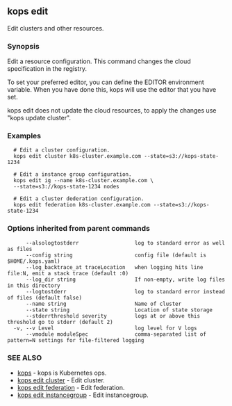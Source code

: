 ## kops edit

Edit clusters and other resources.

### Synopsis


Edit a resource configuration. This command changes the cloud specification in the registry. 

  To set your preferred editor, you can define the EDITOR environment variable.
  When you have done this, kops will use the editor that you have set.
  
  kops edit does not update the cloud resources, to apply the changes use "kops update cluster".

### Examples

```
  # Edit a cluster configuration.
  kops edit cluster k8s-cluster.example.com --state=s3://kops-state-1234
  
  # Edit a instance group configuration.
  kops edit ig --name k8s-cluster.example.com \
  --state=s3://kops-state-1234 nodes
  
  # Edit a cluster dederation configuration.
  kops edit federation k8s-cluster.example.com --state=s3://kops-state-1234
```

### Options inherited from parent commands

```
      --alsologtostderr                  log to standard error as well as files
      --config string                    config file (default is $HOME/.kops.yaml)
      --log_backtrace_at traceLocation   when logging hits line file:N, emit a stack trace (default :0)
      --log_dir string                   If non-empty, write log files in this directory
      --logtostderr                      log to standard error instead of files (default false)
      --name string                      Name of cluster
      --state string                     Location of state storage
      --stderrthreshold severity         logs at or above this threshold go to stderr (default 2)
  -v, --v Level                          log level for V logs
      --vmodule moduleSpec               comma-separated list of pattern=N settings for file-filtered logging
```

### SEE ALSO
* [kops](kops.md)	 - kops is Kubernetes ops.
* [kops edit cluster](kops_edit_cluster.md)	 - Edit cluster.
* [kops edit federation](kops_edit_federation.md)	 - Edit federation.
* [kops edit instancegroup](kops_edit_instancegroup.md)	 - Edit instancegroup.

